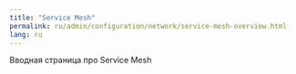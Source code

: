 ```yaml
---
title: "Service Mesh"
permalink: ru/admin/configuration/network/service-mesh-overview.html
lang: ru
---
```


Вводная страница про Service Mesh
